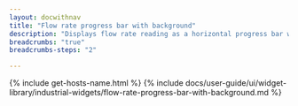 ```yaml
---
layout: docwithnav
title: "Flow rate progress bar with background"
description: "Displays flow rate reading as a horizontal progress bar with background. Allows to configure value range, bar colors, and other settings."
breadcrumbs: "true"
breadcrumbs-steps: "2"

---
```

{% include get-hosts-name.html %}
{% include docs/user-guide/ui/widget-library/industrial-widgets/flow-rate-progress-bar-with-background.md %}
